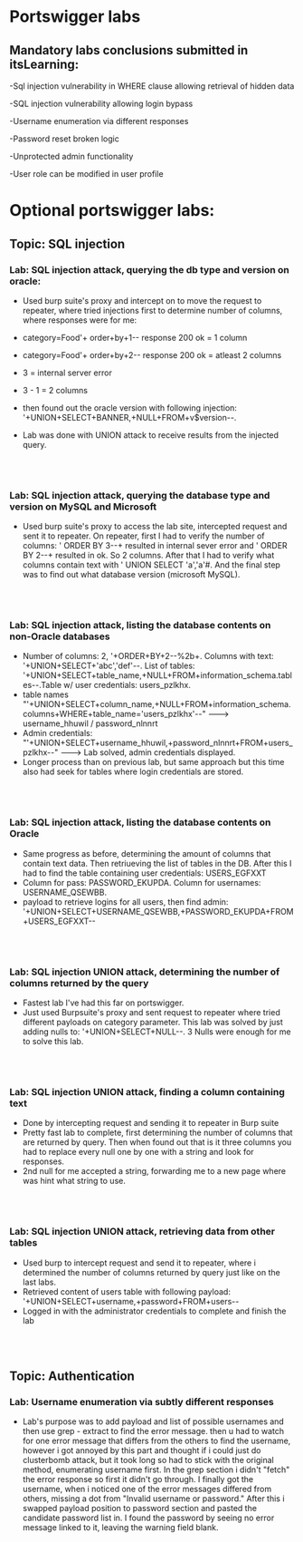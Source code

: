 # Portswigger labs

## Mandatory labs conclusions submitted in itsLearning:

-Sql injection vulnerability in WHERE clause allowing retrieval of hidden data

-SQL injection vulnerability allowing login bypass

-Username enumeration via different responses

-Password reset broken logic

-Unprotected admin functionality

-User role can be modified in user profile


# Optional portswigger labs:
## Topic: SQL injection

### Lab: SQL injection attack, querying the db type and version on oracle:

- Used burp suite's proxy and intercept on to move the request to repeater, where tried injections first to determine number of columns, where responses were for me:

- category=Food'+ order+by+1--  response 200 ok = 1 column

- category=Food'+ order+by+2-- response 200 ok = atleast 2 columns

- 3 = internal server error

- 3 - 1 = 2 columns

- then found out the oracle version with following injection: '+UNION+SELECT+BANNER,+NULL+FROM+v$version--.

- Lab was done with UNION attack to receive results from the injected query.
  
<br>
<br>

### Lab: SQL injection attack, querying the database type and version on MySQL and Microsoft
- Used burp suite's proxy to access the lab site, intercepted request and sent it to repeater. On repeater, first I had to verify the number of columns:  ' ORDER BY 3--+ resulted in internal sever error and  ' ORDER BY 2--+ resulted in ok. So 2 columns. After that I had to verify what columns contain text with ' UNION SELECT 'a','a'#. And the final step was to find out what database version (microsoft MySQL).
<br>
<br>

### Lab: SQL injection attack, listing the database contents on non-Oracle databases
- Number of columns: 2, '+ORDER+BY+2--%2b+. Columns with text: '+UNION+SELECT+'abc','def'--. List of tables: '+UNION+SELECT+table_name,+NULL+FROM+information_schema.tables--.Table w/ user credentials: users_pzlkhx.
- table names "'+UNION+SELECT+column_name,+NULL+FROM+information_schema.columns+WHERE+table_name='users_pzlkhx'--" ---> username_hhuwil / password_nlnnrt
- Admin credentials: "'+UNION+SELECT+username_hhuwil,+password_nlnnrt+FROM+users_pzlkhx--" --->  Lab solved, admin credentials displayed.
- Longer process than on previous lab, but same approach but this time also had seek for tables where login credentials are stored.
  
<br>
<br>

### Lab: SQL injection attack, listing the database contents on Oracle
- Same progress as before, determining the amount of columns that contain text data. Then retriueving the list of tables in the DB. After this I had to find the table containing user credentials: USERS_EGFXXT
- Column for pass: PASSWORD_EKUPDA. Column for usernames: USERNAME_QSEWBB.
- payload to retrieve logins for all users, then find admin: '+UNION+SELECT+USERNAME_QSEWBB,+PASSWORD_EKUPDA+FROM+USERS_EGFXXT--
  
<br>
<br>

### Lab: SQL injection UNION attack, determining the number of columns returned by the query
- Fastest lab I've had this far on portswigger.
- Just used Burpsuite's proxy and sent request to repeater where tried different payloads on category parameter. This lab was solved by just adding nulls to: '+UNION+SELECT+NULL--. 3 Nulls were enough for me to solve this lab.

<br>
<br>

### Lab: SQL injection UNION attack, finding a column containing text
- Done by intercepting request and sending it to repeater in Burp suite
- Pretty fast lab to complete, first determining the number of columns that are returned by query. Then when found out that is it three columns you had to replace every null one by one with a string and look for responses.
- 2nd null for me accepted a string, forwarding me to a new page where was hint what string to use.

<br>
<br>

### Lab: SQL injection UNION attack, retrieving data from other tables
- Used burp to intercept request and send it to repeater, where i determined the number of columns returned by query just like on the last labs.
- Retrieved content of users table with following payload: '+UNION+SELECT+username,+password+FROM+users--
- Logged in with the administrator credentials to complete and finish the lab

<br>
<br>

## Topic: Authentication
### Lab: Username enumeration via subtly different responses

- Lab's purpose was to add payload and list of possible usernames and then use grep - extract to find the error message. then u had to watch for one error message that differs from the others to find the username, however i got annoyed by this part and thought if i could just do clusterbomb attack, but it took long so had to stick with the original method, enumerating username first. In the grep section i didn't "fetch" the error response so first it didn't go through. I finally got the username, when i noticed one of the error messages differed from others, missing a dot from "Invalid username or password." After this i swapped payload position to password section and pasted the candidate password list in. I found the password by seeing no error message linked to it, leaving the warning field blank.
